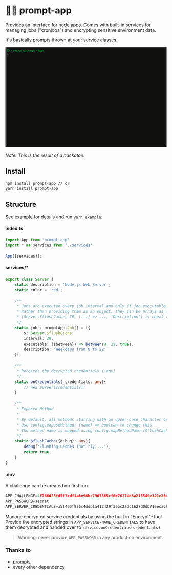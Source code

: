 # 👩‍💻 prompt-app

Provides an interface for node apps. Comes with built-in services for managing jobs ("cronjobs") and encrypting sensitive environment data.

It's basically [prompts](https://github.com/terkelg/prompts) thrown at your service classes.

![prompt-app-example](./example.gif "prompt-app-example")

*Note: This is the result of a hackaton.*

## Install

```
npm install prompt-app // or
yarn install prompt-app
```

## Structure

See [example](./example) for details and run `yarn example`.

#### index.ts

```ts
import App from 'prompt-app'
import * as services from './services'

App({services});
```

#### services/*

```ts
export class Server {
	static description = 'Node.js Web Server';
	static color = 'red';

	/**
	 * Jobs are executed every job.interval and only if job.executable return true
	 * Rather than providing them as an object, they can be arrays as well:
	 * [Server.$flushCache, 30, (...) => ..., 'Description'] is equal to:
	 */
	static jobs: promptApp.Job[] = [{
		$: Server.$flushCache,
		interval: 30,
		executable: ({between}) => between(8, 22, true),
		description: 'Weekdays from 8 to 22'
	}];

	/**
	 * Receives the decrypted credentials (.env)
	 */
	static onCredentials(_credentials: any){
		// new Server(credentials);
	}

	/**
	 * Exposed Method
	 *
	 * By default, all methods starting with an upper-case character or with a dollar sign are exposed
	 * Use config.exposeMethod: (name) => boolean to change this
	 * The method name is mapped using config.mapMethodName ($flushCache => Flush Cache)
	 */
	static $flushCache({debug}: any){
		debug('Flushing Caches (not rly)...');
		return true;
	}
}
```

#### .env

A challenge can be created on first run.

```ts
APP_CHALLENGE=4f766d25fd5f7cdf1a8e98bc7907865cf6c76274d8a215549e121c26c48013713ab1102640e11d810a4d87c98b00c8772fc92edc1f0e507ca152834a0e1a01d790af2970c5855fb7c4bca766bfc7e1aad57995ae297bbab072979d073e496998c28e047ea71e6ea843d9
APP_PASSWORD=secret
APP_SERVER_CREDENTIALS=a514e5f926c4ddb1a412429f3ebc2adc1627d0db71eeca68df9ea2af6343aab89ec6e77d4c71f05f3b11ba97b50c873f36cd5778601c16d6c64e5b77176ba628095d86cdeec3fc35db91484274a237949c1a4635fd450db386272e1fd0b00940945ec06f6d461cf294bbb15f356e3cffcd152cd21e46f5a2bb4b72a59d6a08fa2f7c652a0d355853deedd2efd564
```

Manage encrypted service credentials by using the built in "Encrypt"-Tool. Provide the encrypted strings in `APP_SERVICE-NAME_CREDENTIALS` to have them decrypted and handed over to `service.onCredentials(credentials)`.

> Warning: never provide `APP_PASSWORD` in any production environment.

### Thanks to
- [prompts](https://github.com/terkelg/prompts)
- every other dependency